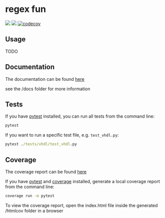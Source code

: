 # regex fun

[![](https://github.com/m-tosch/regex_fun/workflows/ci-build/badge.svg)](https://github.com/m-tosch/regex_fun/actions?query=workflow%3Aci-build)
[![](https://github.com/m-tosch/regex_fun/workflows/docs/badge.svg)](https://m-tosch.github.io/regex_fun/)
[![codecov](https://codecov.io/gh/m-tosch/regex_fun/branch/master/graph/badge.svg)](https://codecov.io/gh/m-tosch/regex_fun)

## Usage

TODO

## Documentation

The documentation can be found [here](https://m-tosch.github.io/regex_fun/)

see the /docs folder for more information

## Tests

If you have [pytest](https://pypi.org/project/pytest/) installed, you can run all tests from the command line:

```cmd
pytest
```

If you want to run a specific test file, e.g. `test_vhdl.py`:

```cmd
pytest ./tests/vhdl/test_vhdl.py
```

## Coverage

The coverage report can be found [here](https://codecov.io/gh/m-tosch/regex_fun)

If you have [pytest](https://pypi.org/project/pytest/) and [coverage](https://pypi.org/project/coverage/) installed, generate a local coverage report from the command line:

```cmd
coverage run -m pytest
```

To view the coverage report, open the index.html file inside the generated /htmlcov folder in a browser
